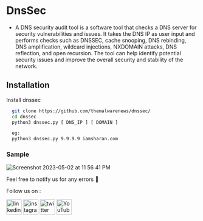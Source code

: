 # DnsSec
- A DNS security audit tool is a software tool that checks a DNS server for security vulnerabilities and issues. It takes the DNS IP as user input and performs checks such as DNSSEC, cache snooping, DNS rebinding, DNS amplification, wildcard injections, NXDOMAIN attacks, DNS reflection, and open recursion. The tool can help identify potential security issues and improve the overall security and stability of the network.


## Installation

Install dnssec

```bash
  git clone https://github.com/themalwarenews/dnssec/
  cd dnssec
  python3 dnssec.py [ DNS_IP ] [ DOMAIN ]

  eg:
  python3 dnssec.py 9.9.9.9 iamsharan.com
```

### Sample 
    
![Screenshot 2023-05-02 at 11 56 41 PM](https://user-images.githubusercontent.com/100226024/235753171-cebe57fa-a55e-4d1c-ae0b-f99260da3405.png)

  Feel free to notify us for any errors :slightly_smiling_face:
  
  Follow us on :

[<img src='https://user-images.githubusercontent.com/100226024/229274315-c12a320c-cf5b-44da-ae6d-f3811957663d.svg' alt='linkedin' height='40'>](https://www.linkedin.com/in/anonsharan/) 	 [<img src='https://user-images.githubusercontent.com/100226024/229274268-453d1eec-4d98-4dad-80c8-885b4c6d0854.svg' alt='instagram' height='40'>](https://www.instagram.com/hackwithsharan/)  [<img src='https://user-images.githubusercontent.com/100226024/229274348-8af09e55-c563-4e0c-9118-59af0fda9df9.svg' alt='twitter' height='40'>](https://twitter.com/anon_sharzzk)  [<img src='https://user-images.githubusercontent.com/100226024/229274377-07f7c7d2-2cf9-4bfc-8727-0eba0eb4cfe4.svg' alt='YouTube' height='40'>](https://www.youtube.com/channel/ByteTheories)
